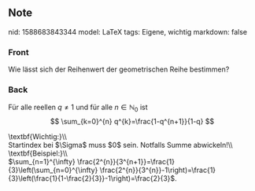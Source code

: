 ## Note
nid: 1588683843344
model: LaTeX
tags: Eigene, wichtig
markdown: false

### Front
Wie lässt sich der Reihenwert der geometrischen Reihe bestimmen?

### Back
Für alle reellen $q \neq 1$ und für alle $n \in \mathbb{N}_{0}$ ist
$$ \sum_{k=0}^{n} q^{k}=\frac{1-q^{n+1}}{1-q} $$
<div>
  \textbf{Wichtig:}\\
</div>
<div>
  Startindex bei $\Sigma$ muss $0$ sein. Notfalls Summe
  abwickeln!\\
</div>
<div>
  \textbf{Beispiel:}\\
</div>
<div>
  $\sum_{n=1}^{\infty}
  \frac{2^{n}}{3^{n+1}}=\frac{1}{3}\left(\sum_{n=0}^{\infty}
  \frac{2^{n}}{3^{n}}-1\right)=\frac{1}{3}\left(\frac{1}{1-\frac{2}{3}}-1\right)=\frac{2}{3}$.
</div>
